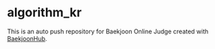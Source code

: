 # algorithm_kr
This is an auto push repository for Baekjoon Online Judge created with [BaekjoonHub](https://github.com/BaekjoonHub/BaekjoonHub).
